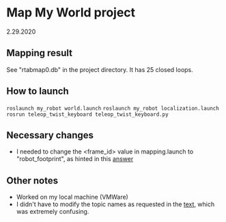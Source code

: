 # Map My World project

2.29.2020

## Mapping result
See "rtabmap0.db" in the project directory.
It has 25 closed loops.

## How to launch
```roslaunch my_robot world.launch```
```roslaunch my_robot localization.launch```
```rosrun teleop_twist_keyboard teleop_twist_keyboard.py```

## Necessary changes
- I needed to change the <frame_id> value in mapping.launch to "robot_footprint", as hinted in this [answer](https://knowledge.udacity.com/questions/36912)

## Other notes
- Worked on my local machine (VMWare)
- I didn't have to modify the topic names as requested in the [text](https://classroom.udacity.com/nanodegrees/nd209/parts/3882e4dc-c5d8-4f7e-9889-82c8e97fef6a/modules/d0a7a100-33ba-4778-a648-c3d7eb502c1b/lessons/c6b200bf-a0a5-456c-a988-d2d4cda5e003/concepts/af33921b-6ca3-46ac-8184-b9103ad973f9), which was extremely confusing. 

